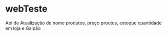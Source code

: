# webTeste

Api de Atualização de nome produtos, preço proutos, estoque quantidade em loja e Galpão
